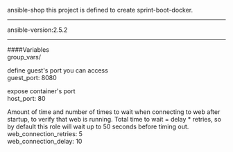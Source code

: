 ansible-shop
this project is defined to create sprint-boot-docker.
******
ansible-version:2.5.2

******
####Variables  
  group_vars/  

define guest's port you can access  
  guest_port: 8080  

expose container's port  
  host_port: 80  

Amount of time and number of times to wait when connecting to web after startup, to verify that web is running. Total time to wait = delay * retries, so by default this role will wait up to 50 seconds before timing out.    
  web_connection_retries: 5  
  web_connection_delay: 10  
